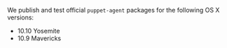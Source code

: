 We publish and test official `puppet-agent` packages for the following OS X versions:

* 10.10 Yosemite
* 10.9 Mavericks
